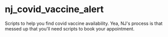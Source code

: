 # nj_covid_vaccine_alert
Scripts to help you find covid vaccine availability. Yea, NJ's process is that messed up that you'll need scripts to book your appointment.
